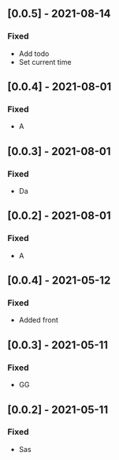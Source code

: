 ## [0.0.5] - 2021-08-14

### Fixed
-    Add todo
-    Set current time

## [0.0.4] - 2021-08-01

### Fixed
-    A

## [0.0.3] - 2021-08-01

### Fixed
-    Da

## [0.0.2] - 2021-08-01

### Fixed
-    A

## [0.0.4] - 2021-05-12

### Fixed
-    Added front

## [0.0.3] - 2021-05-11

### Fixed
-    GG

## [0.0.2] - 2021-05-11

### Fixed
-    Sas

